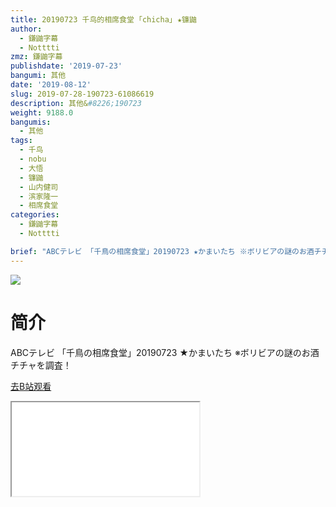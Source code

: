 ```yaml
---
title: 20190723 千鸟的相席食堂 ｢chicha｣ ★镰鼬
author:
  - 鎌鼬字幕
  - Notttti
zmz: 鎌鼬字幕
publishdate: '2019-07-23'
bangumi: 其他
date: '2019-08-12'
slug: 2019-07-28-190723-61086619
description: 其他&#8226;190723
weight: 9188.0
bangumis:
  - 其他
tags:
  - 千鸟
  - nobu
  - 大悟
  - 镰鼬
  - 山内健司
  - 滨家隆一
  - 相席食堂
categories:
  - 鎌鼬字幕
  - Notttti

brief: "ABCテレビ 「千鳥の相席食堂」20190723 ★かまいたち ※ボリビアの謎のお酒チチャを調査！"
---
```

![](https://raw.githubusercontent.com/tcgriffith/owaraisite/master/static/tmpimg/7c71f01d9527daa79d2d4c077a512a39ec048397.jpg.480.jpg)
# 简介  
ABCテレビ
「千鳥の相席食堂」20190723 ★かまいたち
※ボリビアの謎のお酒チチャを調査！  

[去B站观看](https://www.bilibili.com/video/av61086619/)
<div class ="resp-container"><iframe class="testiframe" src="//player.bilibili.com/player.html?aid=61086619"", scrolling="no", allowfullscreen="true" > </iframe></div> 
